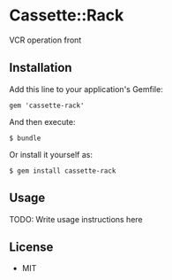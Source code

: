 # Cassette::Rack

VCR operation front

## Installation

Add this line to your application's Gemfile:

```
gem 'cassette-rack'
```

And then execute:

```
$ bundle
```

Or install it yourself as:

```
$ gem install cassette-rack
```

## Usage

TODO: Write usage instructions here

## License

* MIT
